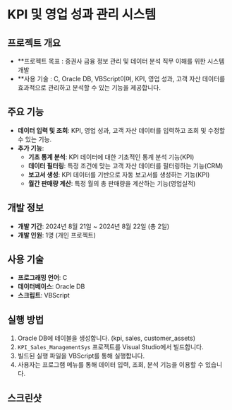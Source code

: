 # KPI 및 영업 성과 관리 시스템

## 프로젝트 개요
 - **프로젝트 목표 : 증권사 금융 정보 관리 및 데이터 분석 직무 이해를 위한 시스템 개발
 - **사용 기술 : C, Oracle DB, VBScript이며, KPI, 영업 성과, 고객 자산 데이터를 효과적으로 관리하고 분석할 수 있는 기능을 제공합니다.

## 주요 기능
- **데이터 입력 및 조회**: KPI, 영업 성과, 고객 자산 데이터를 입력하고 조회 및 수정할 수 있는 기능.
- **추가 기능**:
  - **기초 통계 분석**: KPI 데이터에 대한 기초적인 통계 분석 기능(KPI)
  - **데이터 필터링**: 특정 조건에 맞는 고객 자산 데이터를 필터링하는 기능(CRM)
  - **보고서 생성**: KPI 데이터를 기반으로 자동 보고서를 생성하는 기능(KPI)
  - **월간 판매량 계산**: 특정 월의 총 판매량을 계산하는 기능(영업실적)

## 개발 정보
- **개발 기간**: 2024년 8월 21일 ~ 2024년 8월 22일 (총 2일)
- **개발 인원**: 1명 (개인 프로젝트)

## 사용 기술
- **프로그래밍 언어**: C
- **데이터베이스**: Oracle DB
- **스크립트**: VBScript

## 실행 방법
1. Oracle DB에 테이블을 생성합니다. (kpi, sales, customer_assets)
2. `KPI_Sales_ManagementSys` 프로젝트를 Visual Studio에서 빌드합니다.
3. 빌드된 실행 파일을 VBScript를 통해 실행합니다.
4. 사용자는 프로그램 메뉴를 통해 데이터 입력, 조회, 분석 기능을 이용할 수 있습니다.

## 스크린샷
